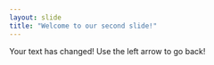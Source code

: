 ```yaml
---
layout: slide
title: "Welcome to our second slide!"
---
```

Your text has changed!
Use the left arrow to go back!

